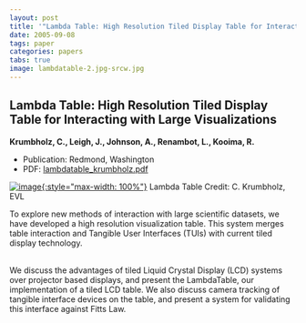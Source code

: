 ```yaml
---
layout: post
title: '"Lambda Table: High Resolution Tiled Display Table for Interacting with Large Visualizations"'
date: 2005-09-08
tags: paper
categories: papers
tabs: true
image: lambdatable-2.jpg-srcw.jpg
---
```


## Lambda Table: High Resolution Tiled Display Table for Interacting with Large Visualizations
**Krumbholz, C., Leigh, J., Johnson, A., Renambot, L., Kooima, R.**
- Publication: Redmond, Washington
- PDF: [lambdatable_krumbholz.pdf](/documents/lambdatable_krumbholz.pdf)


[![image](https://www.evl.uic.edu/output/originals/lambdatable-2.jpg-srcw.jpg){:style="max-width: 100%"}](https://www.evl.uic.edu/output/originals/lambdatable-2.jpg-srcw.jpg)
Lambda Table
Credit: C. Krumbholz, EVL

To explore new methods of interaction with large scientific datasets, we have developed a high resolution visualization table. This system merges table interaction and Tangible User Interfaces (TUIs) with current tiled display technology.<br><br>

We discuss the advantages of tiled Liquid Crystal Display (LCD) systems over projector based displays, and present the LambdaTable, our implementation of a tiled LCD table. We also discuss camera tracking of tangible interface devices on the table, and present a system for validating this interface against Fitts Law.